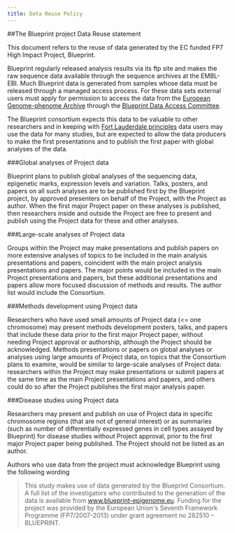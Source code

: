 ```yaml
---
title: Data Reuse Policy
---
```


##The Blueprint project Data Reuse statement

This document refers to the reuse of data generated by the EC funded FP7 High Impact Project, Blueprint. 
 
Blueprint regularly released analysis results via its ftp site and makes the raw sequence data available through the sequence archives at the EMBL-EBI. Much Blueprint data is generated from samples whose data must be released through a managed access process. For these data sets external users must apply for permission to access the data from the [European Genome-phenome Archive](https://www.ebi.ac.uk/ega/ "EGA") through the [Blueprint Data Access Committee](https://www.ebi.ac.uk/ega/dataproviders/EGAO00000000072 "DAC"). 
 
The Blueprint consortium expects this data to be valuable to other researchers and in keeping with [Fort Lauderdale principles](http://www.genome.gov/Pages/Research/WellcomeReport0303.pdf "Fort Lauderdale principles") data users may use the data for many studies, but are expected to allow the data producers to make the first presentations and to publish the first paper with global analyses of the data. 
 
###Global analyses of Project data
 
Blueprint plans to publish global analyses of the sequencing data, epigenetic marks, expression levels and variation. Talks, posters, and papers on all such analyses are to be published first by the Blueprint project, by approved presenters on behalf of the Project, with the Project as author. When the first major Project paper on these analyses is published, then researchers inside and outside the Project are free to present and publish using the Project data for these and other analyses. 
 
###Large-scale analyses of Project data
 
Groups within the Project may make presentations and publish papers on more extensive analyses of topics to be included in the main analysis presentations and papers, coincident with the main project analysis presentations and papers. The major points would be included in the main Project presentations and papers, but these additional presentations and papers allow more focused discussion of methods and results. The author list would include the Consortium.
 
###Methods development using Project data 
 
Researchers who have used small amounts of Project data (<= one chromosome) may present methods development posters, talks, and papers that include these data prior to the first major Project paper, without needing Project approval or authorship, although the Project should be acknowledged. Methods presentations or papers on global analyses or analyses using large amounts of Project data, on topics that the Consortium plans to examine, would be similar to large-scale analyses of Project data: researchers within the Project may make presentations or submit papers at the same time as the main Project presentations and papers, and others could do so after the Project publishes the first major analysis paper. 

###Disease studies using Project data 
 
Researchers may present and publish on use of Project data in specific chromosome regions (that are not of general interest) or as summaries (such as number of differentially expressed genes in cell types assayed by Blueprint) for disease studies without Project approval, prior to the first major Project paper being published. The Project should not be listed as an author. 
 
Authors who use data from the project must acknowledge Blueprint using the following wording
 
> This study makes use of data generated by the Blueprint Consortium. A full list of 
> the investigators who contributed to the generation of the data is available from 
> www.blueprint-epigenome.eu. Funding for the project was provided by the 
> European Union's Seventh Framework Programme (FP7/2007-2013) under grant 
> agreement no 282510 – BLUEPRINT. 
 
 